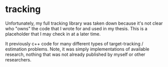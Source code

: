 # tracking
Unfortunately, my full tracking library was taken down because it's not clear who "owns" the code that I wrote for and used in my thesis. This is a placeholder that I may check in at a later time.

It previously c++ code for many different types of target-tracking / estimation problems. Note, it was simply implementations of available research, nothing that was not already published by myself or other researchers.
